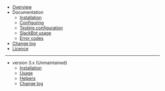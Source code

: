 * [Overview](/)
* Documentation
    * [Installation](4x/installation.md)
    * [Configuring](4x/configuring.md)
    * [Testing configuration](4x/testing.md)
    * [SlackBot usage](4x/usage.md)
    * [Error codes](4x/error-codes.md)
* [Change log](4x/changelog.md)
* [Licence](licence.md)

---

* version 3.x (Unmaintained)
    * [Installation](3x/installation.md)
    * [Usage](3x/usage.md)
    * [Helpers](3x/helpers.md)
    * [Change log](3x/changelog.md)
